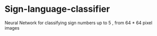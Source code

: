 # Sign-language-classifier
Neural Network for classifying sign numbers up to 5 , from 64 * 64 pixel images 
